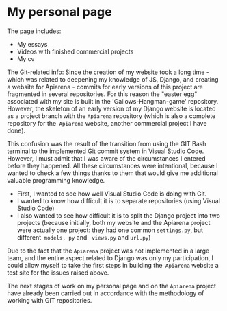 # My personal page

The page includes:
- My essays
- Videos with finished commercial projects
- My cv


The Git-related info:
Since the creation of my website took a long time - which was related to deepening my knowledge of JS, Django, and creating a website for Apiarena - commits for early versions of this project are fragmented in several repositories. For this reason the "easter egg" associated with my site is built in the 'Gallows-Hangman-game' repository. However, the skeleton of an early version of my Django website is located as a project branch with the `Apiarena` repository (which is also a complete repository for the` Apiarena` website, another commercial project I have done).

This confusion was the result of the transition from using the GIT Bash terminal to the implemented Git commit system in Visual Studio Code. However, I must admit that I was aware of the circumstances I entered before they happened. All these circumstances were intentional, because I wanted to check a few things thanks to them that would give me additional valuable programming knowledge.

- First, I wanted to see how well Visual Studio Code is doing with Git.
- I wanted to know how difficult it is to separate repositories (using Visual Studio Code)
- I also wanted to see how difficult it is to split the Django project into two projects (because initially, both my website and the Apiarena project were actually one project: they had one common `settings.py`, but different` models, py` and ` views.py` and `url.py`)

Due to the fact that the `Apiarena` project was not implemented in a large team, and the entire aspect related to Django was only my participation, I could allow myself to take the first steps in building the` Apiarena` website a test site for the issues raised above.

The next stages of work on my personal page and on the `Apiarena` project have already been carried out in accordance with the methodology of working with GIT repositories.
